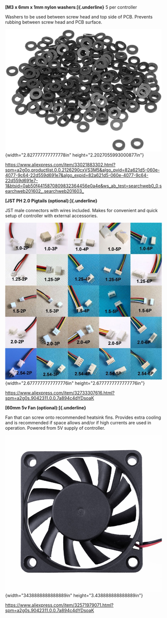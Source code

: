 

**[M3 x 6mm x 1mm nylon washers:]{.underline}** 5 per controller

Washers to be used between screw head and top side of PCB. Prevents rubbing between screw head and PCB surface.

![](image5.jpeg){width="2.827777777777778in"
height="2.2027055993000877in"}

<https://www.aliexpress.com/item/33021883302.html?spm=a2g0o.productlist.0.0.2126290cxVS3M5&algo_pvid=82a621d5-060e-4077-9c64-22d559d691e7&algo_expid=82a621d5-060e-4077-9c64-22d559d691e7-1&btsid=0ab50f4415870809832364456e0a4e&ws_ab_test=searchweb0_0,searchweb201602_,searchweb201603_>

**[JST PH 2.0 Pigtails (optional):]{.underline}**

JST male connectors with wires included. Makes for convenient and quick setup of controller with external accessories.

![](image6.jpeg){width="2.6777777777777776in"
height="2.6777777777777776in"}

<https://www.aliexpress.com/item/32733307616.html?spm=a2g0s.9042311.0.0.7a894c4dYDsoaK>

**[60mm 5v Fan (optional):]{.underline}**

Fan that can screw onto recommended heatsink fins. Provides extra cooling and is recommended if space allows and/or if high currents are used in operation. Powered from 5V supply of controller.

![IMG\_0062](image7.jpeg) {width="3438888888888889in" height="3.438888888888889in"}

<https://www.aliexpress.com/item/32571979071.html?spm=a2g0s.9042311.0.0.7a894c4dYDsoaK>
